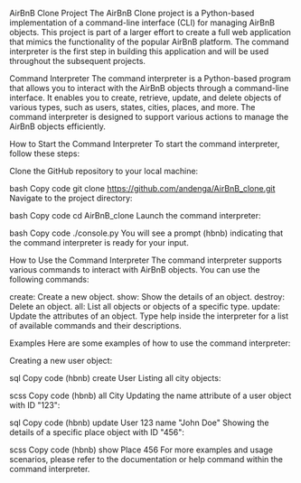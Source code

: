 AirBnB Clone Project
The AirBnB Clone project is a Python-based implementation of a command-line interface (CLI) for managing AirBnB objects. This project is part of a larger effort to create a full web application that mimics the functionality of the popular AirBnB platform. The command interpreter is the first step in building this application and will be used throughout the subsequent projects.

Command Interpreter
The command interpreter is a Python-based program that allows you to interact with the AirBnB objects through a command-line interface. It enables you to create, retrieve, update, and delete objects of various types, such as users, states, cities, places, and more. The command interpreter is designed to support various actions to manage the AirBnB objects efficiently.

How to Start the Command Interpreter
To start the command interpreter, follow these steps:

Clone the GitHub repository to your local machine:

bash
Copy code
git clone https://github.com/andenga/AirBnB_clone.git
Navigate to the project directory:

bash
Copy code
cd AirBnB_clone
Launch the command interpreter:

bash
Copy code
./console.py
You will see a prompt (hbnb) indicating that the command interpreter is ready for your input.

How to Use the Command Interpreter
The command interpreter supports various commands to interact with AirBnB objects. You can use the following commands:

create: Create a new object.
show: Show the details of an object.
destroy: Delete an object.
all: List all objects or objects of a specific type.
update: Update the attributes of an object.
Type help inside the interpreter for a list of available commands and their descriptions.

Examples
Here are some examples of how to use the command interpreter:

Creating a new user object:

sql
Copy code
(hbnb) create User
Listing all city objects:

scss
Copy code
(hbnb) all City
Updating the name attribute of a user object with ID "123":

sql
Copy code
(hbnb) update User 123 name "John Doe"
Showing the details of a specific place object with ID "456":

scss
Copy code
(hbnb) show Place 456
For more examples and usage scenarios, please refer to the documentation or help command within the command interpreter.
